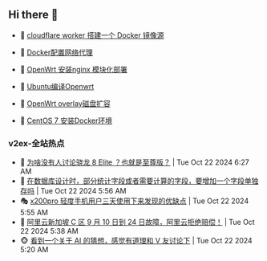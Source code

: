 ## Hi there 👋

<!--
**dkyg666/dkyg666** is a ✨ _special_ ✨ repository because its `README.md` (this file) appears on your GitHub profile.

Here are some ideas to get you started:

- 🔭 I’m currently working on ...
- 🌱 I’m currently learning ...
- 👯 I’m looking to collaborate on ...
- 🤔 I’m looking for help with ...
- 💬 Ask me about ...
- 📫 How to reach me: ...
- 😄 Pronouns: ...
- ⚡ Fun fact: ...
-->

<!-- BLOG-POST-LIST:START -->
- 🦩 [cloudflare worker 搭建一个 Docker 镜像源](http://blog.1996099.xyz/archives/cloudflare-worker-da-jian-yi-ge-docker-jing-xiang-zhan) 

- 🚦 [Docker配置网络代理](http://blog.1996099.xyz/archives/dockerpei-zhi-wang-luo-dai-li) 

- 🫶 [OpenWrt 安装nginx 模块化部署](http://blog.1996099.xyz/archives/openwrt-an-zhuang-nginx-mo-kuai-hua-bu-shu) 

- 🦄 [Ubuntu编译Openwrt](http://blog.1996099.xyz/archives/ubuntuzi-bian-yi-openwrt) 

- 🐻 [OpenWrt overlay磁盘扩容](http://blog.1996099.xyz/archives/openwrt-overlay) 

- 🤖 [CentOS 7 安装Docker环境](http://blog.1996099.xyz/archives/centos-docker) 
<!-- BLOG-POST-LIST:END -->

### v2ex-全站热点
<!-- v2ex:START -->
- 🥸 [为啥没有人讨论骁龙 8 Elite ？也就是至尊版？](https://www.v2ex.com/t/1082562#reply0) | Tue Oct 22 2024 6:27 AM
- 🤗 [在数据库设计时，部分统计字段或者需要计算的字段，要增加一个字段单独存吗](https://www.v2ex.com/t/1082546#reply6) | Tue Oct 22 2024 5:56 AM
- 🎭 [x200pro 轻度手机用户三天使用下来发现的优缺点](https://www.v2ex.com/t/1082545#reply3) | Tue Oct 22 2024 5:55 AM
- 🥷 [阿里云新加坡 C 区 9 月 10 日到 24 日故障，阿里云拒绝赔偿！](https://www.v2ex.com/t/1082537#reply3) | Tue Oct 22 2024 5:38 AM
- 🐵 [看到一个关于 AI 的猜想，感觉有道理和 V 友讨论下](https://www.v2ex.com/t/1082532#reply13) | Tue Oct 22 2024 5:20 AM<!-- v2ex:END -->

